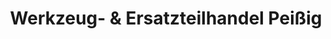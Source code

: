---
title: "Werkzeug- & Ersatzteilhandel Peißig"
url: /rosenthal-bielatal/werkzeug-und-ersatzteilhandel-peissig/
shop: Großhandel
---